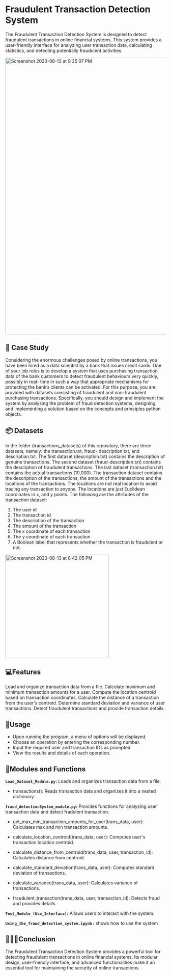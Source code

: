 # Fraudulent Transaction Detection System
The Fraudulent Transaction Detection System is designed to detect fraudulent transactions in online financial systems. This system provides a user-friendly interface for analyzing user transaction data, calculating statistics, and detecting potentially fraudulent activities.

<img width="869" alt="Screenshot 2023-08-13 at 9 25 07 PM" src="https://github.com/Baci-Ak/Fraudulent-Transaction-Detection-System/assets/134199508/008f0524-b372-4287-be63-5d17bc6b5053">



## 📖 Case Study
Considering the enormous challenges posed by online transactions, you have been hired as a data scientist by a bank that issues credit cards. One of your job roles is to develop a system that uses purchasing transaction data of the bank customers to detect fraudulent behaviours very quickly, possibly in real- time in such a way that appropriate mechanisms for protecting the bank’s clients can be activated.
For this purpose, you are provided with datasets consisting of fraudulent and non-fraudulent purchasing transactions. Specifically, you should design and implement the system by analysing the problem of fraud detection systems, designing, and implementing a solution based on the concepts and principles python objects.

## 📦 Datasets
In the folder (transactions_datasets) of this repository, there are three datasets, namely: the transaction.txt, fraud- description.txt, and description.txt.
 The first dataset (description.txt) contains the description of genuine transactions. The second dataset (fraud-description.txt) contains the description of fraudulent transactions. The last dataset (transaction.txt) contains the actual transactions (10,000). The transaction dataset contains the description of the transactions, the amount of the transactions and the locations of the transactions. The locations are not real location to avoid tracing any transaction to anyone. The locations are just Euclidean coordinates in x, and y points. The following are the attributes of the transaction dataset:
1. The user id
2. The transaction id
3. The description of the transaction
4. The amount of the transaction
5. The x coordinate of each transaction
6. The y coordinate of each transaction
7. A Boolean label that represents whether the transaction is fraudulent or not.

<img width="325" alt="Screenshot 2023-08-13 at 8 42 05 PM" src="https://github.com/Baci-Ak/Fraudulent-Transaction-Detection-System/assets/134199508/fc246b9f-82f2-4efa-add4-4c92f311a9be">


## 💻Features
Load and organize transaction data from a file.
Calculate maximum and minimum transaction amounts for a user.
Compute the location centroid based on transaction coordinates.
Calculate the distance of a transaction from the user's centroid.
Determine standard deviation and variance of user transactions.
Detect fraudulent transactions and provide transaction details.


## 🚠Usage
* Upon running the program, a menu of options will be displayed.
* Choose an operation by entering the corresponding number.
* Input the required user and transaction IDs as prompted.
* View the results and details of each operation.


## 📙Modules and Functions
**`Load_Dataset_Module.py`:** Loads and organizes transaction data from a file.
   * transactions(): Reads transaction data and organizes it into a nested dictionary.

 **`fraud_detectionSystem_module.py`:** Provides functions for analyzing user transaction data and detect fradulent transaction.
 * get_max_min_transaction_amounts_for_user(trans_data, user): Calculates max and min transaction amounts.
 
 * calculate_location_centroid(trans_data, user): Computes user's transaction location centroid.
 
 * calculate_distance_from_centroid(trans_data, user, transaction_id): Calculates distance from centroid.
 
 * calculate_standard_deviation(trans_data, user): Computes standard deviation of transactions.
 
 * calculate_variance(trans_data, user): Calculates variance of transactions.
 
 * fraudulent_transaction(trans_data, user, transaction_id): Detects fraud and provides details.

**`Test_Module (Use_Interface)`:** Allows users to interact with the system.

**`Using_the_fraud_detection_system.ipynb` :** shows how to use the system


## 👩🏻‍💻Conclusion
The Fraudulent Transaction Detection System provides a powerful tool for detecting fraudulent transactions in online financial systems. Its modular design, user-friendly interface, and advanced functionalities make it an essential tool for maintaining the security of online transactions.

